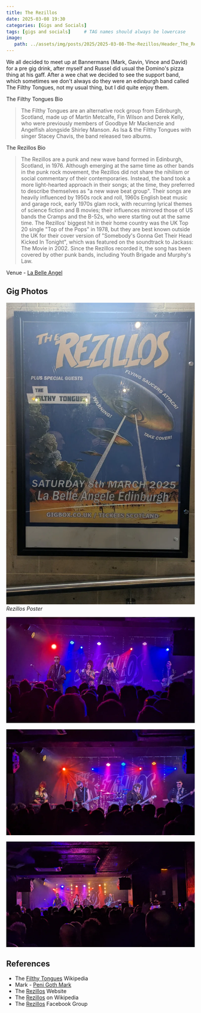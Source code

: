 ```yaml
---
title: The Rezillos
date: 2025-03-08 19:30
categories: [Gigs and Socials]
tags: [gigs and socials]     # TAG names should always be lowercase
image:
   path: ../assets/img/posts/2025/2025-03-08-The-Rezillos/Header_The_Rezillos.webp
---
```


We all decided to meet up at Bannermans (Mark, Gavin, Vince and David) for a pre gig drink, after myself and Russel did usual the Domino's pizza thing at his gaff. After a wee chat we decided to see the support band, which sometimes we don't always do they were an edinburgh band called The Filthy Tongues, not my usual thing, but I did quite enjoy them.

The Filthy Tongues Bio

> The Filthy Tongues are an alternative rock group from Edinburgh, Scotland, made up of Martin Metcalfe, Fin Wilson and Derek Kelly, who were previously members of Goodbye Mr Mackenzie and Angelfish alongside Shirley Manson. As Isa & the Filthy Tongues with singer Stacey Chavis, the band released two albums.

The Rezillos Bio

> The Rezillos are a punk and new wave band formed in Edinburgh, Scotland, in 1976. Although emerging at the same time as other bands in the punk rock movement, the Rezillos did not share the nihilism or social commentary of their contemporaries. Instead, the band took a more light-hearted approach in their songs; at the time, they preferred to describe themselves as "a new wave beat group". Their songs are heavily influenced by 1950s rock and roll, 1960s English beat music and garage rock, early 1970s glam rock, with recurring lyrical themes of science fiction and B movies; their influences mirrored those of US bands the Cramps and the B-52s, who were starting out at the same time. The Rezillos' biggest hit in their home country was the UK Top 20 single "Top of the Pops" in 1978, but they are best known outside the UK for their cover version of "Somebody's Gonna Get Their Head Kicked In Tonight", which was featured on the soundtrack to Jackass: The Movie in 2002. Since the Rezillos recorded it, the song has been covered by other punk bands, including Youth Brigade and Murphy's Law.

Venue - [La Belle Angel](https://la-belleangele.com/)

## Gig Photos

![The Rezillos Poster](../assets/img/posts/2025/2025-03-08-The-Rezillos/Poster.webp)_Rezillos Poster_

![The Rezillos](../assets/img/posts/2025/2025-03-08-The-Rezillos/The_Rezillos_1.webp)

![The Rezillos](../assets/img/posts/2025/2025-03-08-The-Rezillos/The_Rezillos_2.webp)

![The Rezillos](../assets/img/posts/2025/2025-03-08-The-Rezillos/The_Rezillos_3.webp)

## References

* The [Filthy Tongues](https://en.wikipedia.org/wiki/The_Filthy_Tongues) Wikipedia
* Mark - [Peni Goth Mark](https://www.gig-antics.live/post/introducing-penigoth-mark)
* The [Rezillos](https://rezillos.rocks/) Website
* The [Rezillos](https://en.wikipedia.org/wiki/The_Rezillos) on Wikipedia
* The [Rezillos](https://www.facebook.com/TheRezillos/) Facebook Group
